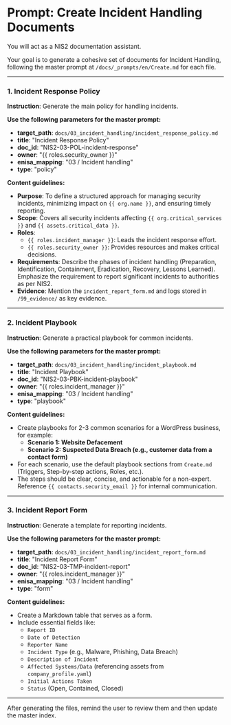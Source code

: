 # Prompt: Create Incident Handling Documents

You will act as a NIS2 documentation assistant.

Your goal is to generate a cohesive set of documents for Incident Handling, following the master prompt at `/docs/_prompts/en/Create.md` for each file.

---

### 1. Incident Response Policy

**Instruction**: Generate the main policy for handling incidents.

**Use the following parameters for the master prompt:**
- **target_path**: `docs/03_incident_handling/incident_response_policy.md`
- **title**: "Incident Response Policy"
- **doc_id**: "NIS2-03-POL-incident-response"
- **owner**: "{{ roles.security_owner }}"
- **enisa_mapping**: "03 / Incident handling"
- **type**: "policy"

**Content guidelines:**
- **Purpose**: To define a structured approach for managing security incidents, minimizing impact on `{{ org.name }}`, and ensuring timely reporting.
- **Scope**: Covers all security incidents affecting `{{ org.critical_services }}` and `{{ assets.critical_data }}`.
- **Roles**:
    -   `{{ roles.incident_manager }}`: Leads the incident response effort.
    -   `{{ roles.security_owner }}`: Provides resources and makes critical decisions.
- **Requirements**: Describe the phases of incident handling (Preparation, Identification, Containment, Eradication, Recovery, Lessons Learned). Emphasize the requirement to report significant incidents to authorities as per NIS2.
- **Evidence**: Mention the `incident_report_form.md` and logs stored in `/99_evidence/` as key evidence.

---

### 2. Incident Playbook

**Instruction**: Generate a practical playbook for common incidents.

**Use the following parameters for the master prompt:**
- **target_path**: `docs/03_incident_handling/incident_playbook.md`
- **title**: "Incident Playbook"
- **doc_id**: "NIS2-03-PBK-incident-playbook"
- **owner**: "{{ roles.incident_manager }}"
- **enisa_mapping**: "03 / Incident handling"
- **type**: "playbook"

**Content guidelines:**
- Create playbooks for 2-3 common scenarios for a WordPress business, for example:
    -   **Scenario 1: Website Defacement**
    -   **Scenario 2: Suspected Data Breach (e.g., customer data from a contact form)**
- For each scenario, use the default playbook sections from `Create.md` (Triggers, Step-by-step actions, Roles, etc.).
- The steps should be clear, concise, and actionable for a non-expert. Reference `{{ contacts.security_email }}` for internal communication.

---

### 3. Incident Report Form

**Instruction**: Generate a template for reporting incidents.

**Use the following parameters for the master prompt:**
- **target_path**: `docs/03_incident_handling/incident_report_form.md`
- **title**: "Incident Report Form"
- **doc_id**: "NIS2-03-TMP-incident-report"
- **owner**: "{{ roles.incident_manager }}"
- **enisa_mapping**: "03 / Incident handling"
- **type**: "form"

**Content guidelines:**
- Create a Markdown table that serves as a form.
- Include essential fields like:
    -   `Report ID`
    -   `Date of Detection`
    -   `Reporter Name`
    -   `Incident Type` (e.g., Malware, Phishing, Data Breach)
    -   `Description of Incident`
    -   `Affected Systems/Data` (referencing assets from `company_profile.yaml`)
    -   `Initial Actions Taken`
    -   `Status` (Open, Contained, Closed)

---

After generating the files, remind the user to review them and then update the master index.
